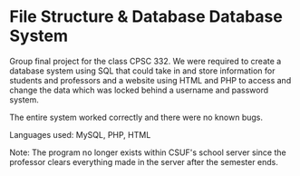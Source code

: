 # File Structure & Database Database System

Group final project for the class CPSC 332. We were required to create a database system using SQL that could take in and store information for students and professors and a website using HTML and PHP to access and change the data which was locked behind a username and password system.

The entire system worked correctly and there were no known bugs.

Languages used: MySQL, PHP, HTML

Note: The program no longer exists within CSUF's school server since the professor clears everything made in the server after the semester ends. 
